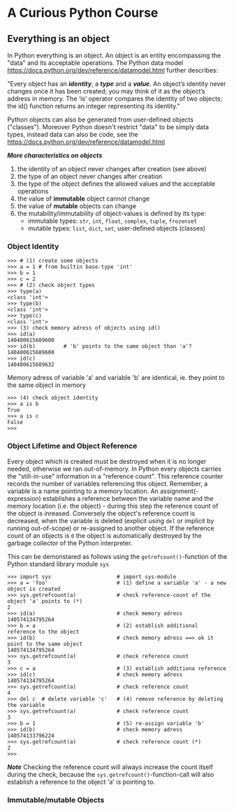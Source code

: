 # A Curious Python Course

## Everything is an object ##

In Python everything is an object. An object is an entity encompassing the "data" and its acceptable operations. The Python data model <https://docs.python.org/dev/reference/datamodel.html> further describes:

"Every object has an ***identity***, a ***type*** and a ***value***. An object’s identity never changes once it has been created; you may think of it as the object’s address in memory. The ‘is’ operator compares the identity of two objects; the id() function returns an integer representing its identity."

Python objects can also be generated from user-defined objects ("classes"). Moreover Python doesn't restrict "data" to be simply data types, instead data can also be code, see the <https://docs.python.org/dev/reference/datamodel.html>


***More characteristics on objects***

1. the identity of an object never changes after creation (see above)
2. the type of an object never changes after creation
3. the type of the object defines the allowed values and the acceptable operations
4. the value of **immutable** object cannot change
5. the value of **mutable** objects can change
6. the mutability/immutability of object-values is defined by its type:
    - immutable types: `str`, `int`, `float`, `complex`, `tuple`, `frozenset`
    - mutable types: `list`, `dict`, `set`, user-defined objects (classes)


### Object Identity ###

    >>> # (1) create some objects
    >>> a = 1 # from builtin base-type 'int'
    >>> b = 1
    >>> c = 2
    >>> # (2) check object types
    >>> type(a)
    <class 'int'>
    >>> type(b)
    <class 'int'>
    >>> type(c)
    <class 'int'>
    >>> (3) check memory adress of objects using id()
    >>> id(a) 
    140480615689600
    >>> id(b)         # 'b' points to the same object than 'a'?
    140480615689600
    >>> id(c)
    140480615689632

Memory adress of variable 'a' and variable 'b' are identical, ie. they point to the same object in memory

    >>> (4) check object identity
    >>> a is b
    True
    >>> a is c
    False
    >>> 


### Object Lifetime and Object Reference ###

Every object which is created must be destroyed when it is no longer needed, otherwise we ran out-of-memory. In Python every objects carries the "still-in-use" information in a "reference count". This reference counter records the number of variables referencing this object. Remember, a variable is a name pointing to a memory location. An assignment(-expression) establishes a reference between the variable name and the memory location (i.e. the object) - during this step the reference count of the object is inreased. Conversely the object's reference count is decreased, when the variable is deleted (explicit using `del` or implicit by running out-of-scope) or re-assigned to another object.
If the reference count of an objects is `0` the object is automatically destroyed by the garbage collector of the Python interpreter.

This can be demonstared as follows using the `getrefcount()`-function of the Python standard library module `sys`

    >>> import sys                     # import sys-module
    >>> a = 'foo'                      # (1) define a variable 'a' - a new object is created
    >>> sys.getrefcount(a)             # check reference-count of the object 'a' points to (*)
    2
    >>> id(a)                          # check memory adress
    140574134795264
    >>> b = a                          # (2) establish additional reference to the object
    >>> id(b)                          # check memory adress ==> ok it point to the same object
    140574134795264
    >>> sys.getrefcount(a)             # check reference count
    3
    >>> c = a                          # (3) establish additiona reference
    >>> id(c)                          # check memory adress
    140574134795264
    >>> sys.getrefcount(a)             # check reference count
    4
    >>> del c  # delete variable 'c'   # (4) remove reference by deleting the variable
    >>> sys.getrefcount(a)             # check reference count
    3
    >>> b = 1                          # (5) re-assign variable 'b'
    >>> id(b)                          # check memory adress
    140574133796224
    >>> sys.getrefcount(a)             # check reference count (*)
    2
    >>>


***Note***
Checking the reference count will always increase the count itself during the check, because the `sys.getrefcount()`-function-call will also establish a reference to the object 'a' is pointing to. 


### Immutable/mutable Objects ###

